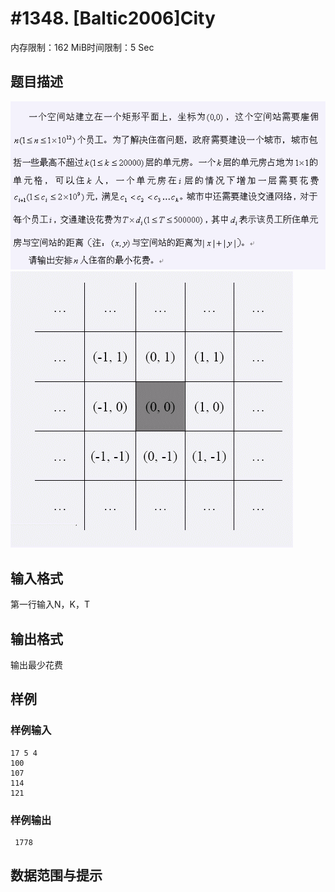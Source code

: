 # #1348. [Baltic2006]City

内存限制：162 MiB时间限制：5 Sec

## 题目描述

![](images/1348.jpg)![](images/1348_1.jpg)

## 输入格式

第一行输入N，K，T

## 输出格式

输出最少花费

## 样例

### 样例输入

    
    17 5 4
    100
    107
    114
    121
    

### 样例输出

    
     1778
    

## 数据范围与提示
